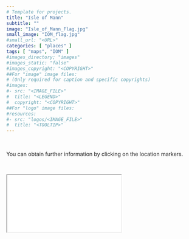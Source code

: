 ```yaml
---
# Template for projects.
title: "Isle of Mann"
subtitle: ""
image: "Isle_of_Mann_Flag.jpg"
small_image: "IOM_flag.jpg"
#small_url: "<URL>"
categories: [ "places" ]
tags: [ "maps", "IOM" ]
#images_directory; "images"
#images_static: "false"
#images_copyright: "<COPYRIGHT>"
##For "image" image files:
# (Only required for caption and specific copyrights)
#images:
#- src: "<IMAGE_FILE>"
#  title: "<LEGEND>"
#  copyright: "<COPYRIGHT>"
##For "logo" image files:
#resources:
#- src: "logos/<IMAGE_FILE>"
#  title: "<TOOLTIP>"
---
```

&nbsp;

You can obtain further information by clicking on the location markers.

&nbsp;


<div class="thumbnail-container">
  <div class="thumbnail">
   <iframe src="/html/map_wales.html" frameborder="2" ></iframe>
  </div>
</div>
